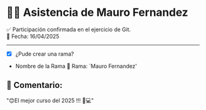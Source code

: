 # 🙋‍♀️ Asistencia de Mauro Fernandez

✅ Participación confirmada en el ejercicio de Git.  
📅 Fecha: 16/04/2025

---

- [X] ¿Pude crear una rama?
- Nombre de la Rama
    📍 Rama: `Mauro Fernandez'

## 💬 Comentario:

"😊El mejor curso del 2025 !!! 🙏💻"